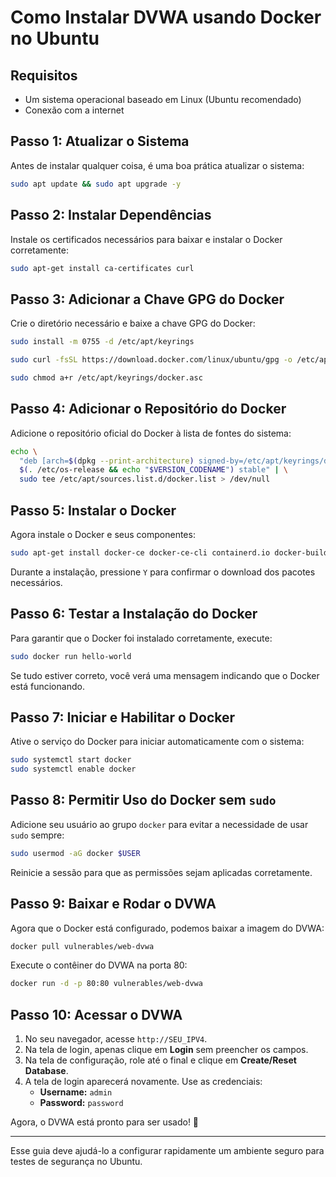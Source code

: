 # Como Instalar DVWA usando Docker no Ubuntu

## Requisitos
- Um sistema operacional baseado em Linux (Ubuntu recomendado)
- Conexão com a internet

## Passo 1: Atualizar o Sistema
Antes de instalar qualquer coisa, é uma boa prática atualizar o sistema:
```bash
sudo apt update && sudo apt upgrade -y
```

## Passo 2: Instalar Dependências
Instale os certificados necessários para baixar e instalar o Docker corretamente:
```bash
sudo apt-get install ca-certificates curl
```

## Passo 3: Adicionar a Chave GPG do Docker
Crie o diretório necessário e baixe a chave GPG do Docker:
```bash
sudo install -m 0755 -d /etc/apt/keyrings
```
```bash
sudo curl -fsSL https://download.docker.com/linux/ubuntu/gpg -o /etc/apt/keyrings/docker.asc
```
```bash
sudo chmod a+r /etc/apt/keyrings/docker.asc
```

## Passo 4: Adicionar o Repositório do Docker
Adicione o repositório oficial do Docker à lista de fontes do sistema:
```bash
echo \
  "deb [arch=$(dpkg --print-architecture) signed-by=/etc/apt/keyrings/docker.asc] https://download.docker.com/linux/ubuntu \
  $(. /etc/os-release && echo "$VERSION_CODENAME") stable" | \
  sudo tee /etc/apt/sources.list.d/docker.list > /dev/null
```

## Passo 5: Instalar o Docker
Agora instale o Docker e seus componentes:
```bash
sudo apt-get install docker-ce docker-ce-cli containerd.io docker-buildx-plugin docker-compose-plugin
```
Durante a instalação, pressione `Y` para confirmar o download dos pacotes necessários.

## Passo 6: Testar a Instalação do Docker
Para garantir que o Docker foi instalado corretamente, execute:
```bash
sudo docker run hello-world
```
Se tudo estiver correto, você verá uma mensagem indicando que o Docker está funcionando.

## Passo 7: Iniciar e Habilitar o Docker
Ative o serviço do Docker para iniciar automaticamente com o sistema:
```bash
sudo systemctl start docker
sudo systemctl enable docker
```

## Passo 8: Permitir Uso do Docker sem `sudo`
Adicione seu usuário ao grupo `docker` para evitar a necessidade de usar `sudo` sempre:
```bash
sudo usermod -aG docker $USER
```
Reinicie a sessão para que as permissões sejam aplicadas corretamente.

## Passo 9: Baixar e Rodar o DVWA
Agora que o Docker está configurado, podemos baixar a imagem do DVWA:
```bash
docker pull vulnerables/web-dvwa
```
Execute o contêiner do DVWA na porta 80:
```bash
docker run -d -p 80:80 vulnerables/web-dvwa
```

## Passo 10: Acessar o DVWA

1. No seu navegador, acesse `http://SEU_IPV4`.
2. Na tela de login, apenas clique em **Login** sem preencher os campos.
3. Na tela de configuração, role até o final e clique em **Create/Reset Database**.
4. A tela de login aparecerá novamente. Use as credenciais:
   - **Username:** `admin`
   - **Password:** `password`

Agora, o DVWA está pronto para ser usado! 🎉

---
Esse guia deve ajudá-lo a configurar rapidamente um ambiente seguro para testes de segurança no Ubuntu.

